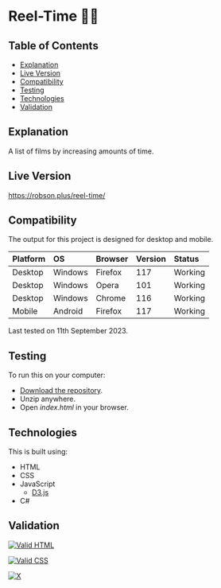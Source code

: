 # Reel-Time 🎥⏰

## Table of Contents

 * [Explanation](#explanation)
 * [Live Version](#live-version) 
 * [Compatibility](#compatibility)
 * [Testing](#testing)
 * [Technologies](#technologies) 
 * [Validation](#validation) 
 
## Explanation

A list of films by increasing amounts of time.

## Live Version

https://robson.plus/reel-time/

## Compatibility

The output for this project is designed for desktop and mobile.

| Platform | OS      | Browser          | Version | Status  |
| :------- | :------ | :--------------- | :------ | :------ |
| Desktop  | Windows | Firefox          | 117     | Working |
| Desktop  | Windows | Opera            | 101     | Working |
| Desktop  | Windows | Chrome           | 116     | Working |
| Mobile   | Android | Firefox          | 117     | Working |

Last tested on 11th September 2023.

## Testing

To run this on your computer:
 * [Download the repository](https://github.com/Robson/Reel-Time/archive/master.zip).
 * Unzip anywhere.
 * Open *index.html* in your browser.

## Technologies

This is built using:
 * HTML
 * CSS
 * JavaScript
   * <a href="https://github.com/d3/d3">D3.js</a>
 * C#
 
## Validation
   
<a href="https://validator.w3.org/nu/?doc=https%3A%2F%2Frobson.plus%2Freel-time%2F"><img src="https://www.w3.org/Icons/valid-html401-blue" alt="Valid HTML" /></a>

<a href="http://jigsaw.w3.org/css-validator/validator?uri=https%3A%2F%2Frobson.plus%2Freel-time%2Fstyle.css&profile=css3svg&usermedium=all&warning=1"><img src="https://jigsaw.w3.org/css-validator/images/vcss-blue" alt="Valid CSS" /></a>      

[![X](https://www.codefactor.io/repository/github/robson/Reel-Time/badge?style=flat-square)](https://www.codefactor.io/repository/github/robson/Reel-Time) 

